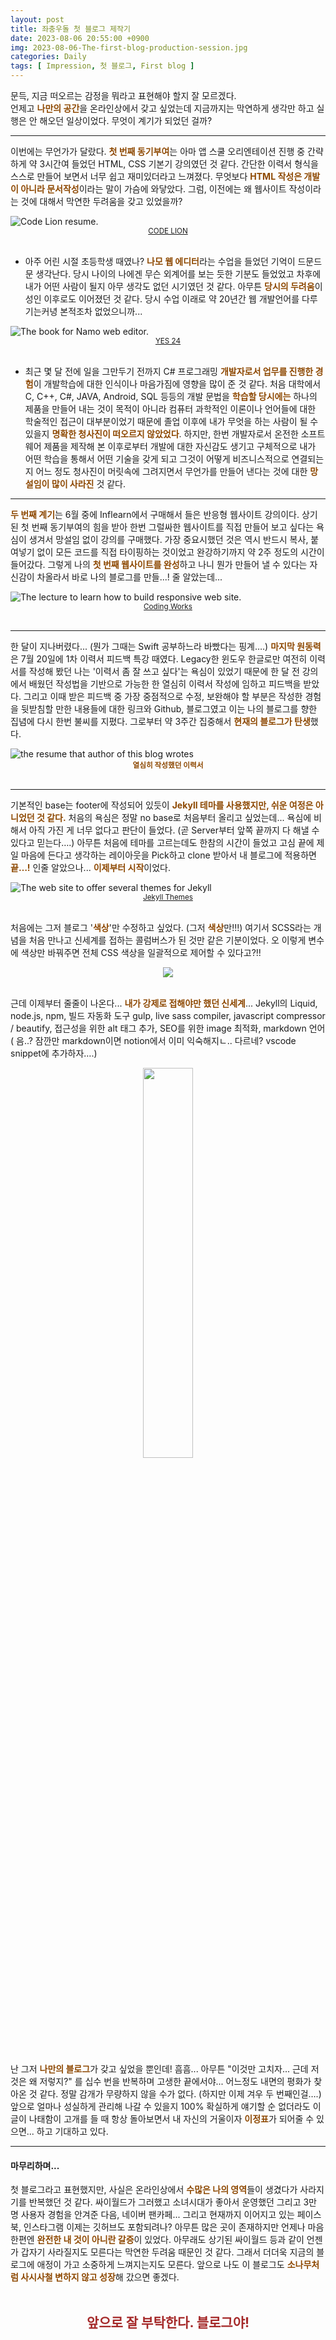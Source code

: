 ```yaml
---
layout: post
title: 좌충우돌 첫 블로그 제작기
date: 2023-08-06 20:55:00 +0900
img: 2023-08-06-The-first-blog-production-session.jpg
categories: Daily
tags: [ Impression, 첫 블로그, First blog ]
---
```

문득, 지금 떠오르는 감정을 뭐라고 표현해야 할지 잘 모르겠다.  
언제고 <span style="color: #8D4801">**나만의 공간**</span>을 온라인상에서 갖고 싶었는데 지금까지는 막연하게 생각만 하고
실행은 안 해오던 일상이었다. 무엇이 계기가 되었던 걸까?

---

이번에는 무언가가 달랐다. <span style="color: #8D4801">**첫 번째 동기부여**</span>는 아마 앱 스쿨 오리엔테이션 진행 중 간략하게 약 3시간여 들었던 HTML, CSS 기본기 강의였던 것 같다. 간단한 이력서 형식을 스스로 만들어 보면서 너무 쉽고 재미있더라고 느껴졌다. 무엇보다 <span style="color: #8D4801">**HTML 작성은 개발이 아니라 문서작성**</span>이라는 말이 가슴에 와닿았다. 그럼, 이전에는 왜 웹사이트 작성이라는 것에 대해서 막연한 두려움을 갖고 있었을까?

<div class="image-slider-passive">
  <img src="{{site.baseurl}}/images/posts/2023-08-06-The-first-blog-production-session/like-lion-app-school-resume.png" alt="Code Lion resume.">
</div>

<div style="text-align: center">
  <a href="https://www.codelion.net/catalog/Q291cnNlTm9kZToydzUy">
    <small><i class="fa fa-copyright" aria-hidden="true"></i> CODE LION</small>
  </a>
</div>
<br>

- 아주 어린 시절 초등학생 때였나? <span style="color: #8D4801">**나모 웹 에디터**</span>라는 수업을 들었던 기억이 드문드문 생각난다. 당시 나이의 나에겐 무슨 외계어를 보는 듯한 기분도 들었었고 차후에 내가 어떤 사람이 될지 아무 생각도 없던 시기였던 것 같다. 아무튼 <span style="color: #8D4801">**당시의 두려움**</span>이 성인 이후로도 이어졌던 것 같다. 당시 수업 이래로 약 20년간 웹 개발언어를 다루기는커녕 본적조차 없었으니까...

<div class="image-slider-passive">
  <img src="{{site.baseurl}}/images/posts/2023-08-06-The-first-blog-production-session/namo-web-editor.jpg" alt="The book for Namo web editor.">
</div>

<div style="text-align: center">
  <a href="https://www.yes24.com/Product/Goods/65069480">
    <small><i class="fa fa-copyright" aria-hidden="true"></i> YES 24</small>
  </a>
</div>
<br>

- 최근 몇 달 전에 일을 그만두기 전까지 C# 프로그래밍 <span style="color: #8D4801">**개발자로서 업무를 진행한 경험**</span>이 개발학습에 대한 인식이나 마음가짐에 영향을 많이 준 것 같다. 처음 대학에서 C, C++, C#, JAVA, Android, SQL 등등의 개발 문법을 <span style="color: #8D4801">**학습할 당시에는**</span> 하나의 제품을 만들어 내는 것이 목적이 아니라 컴퓨터 과학적인 이론이나 언어들에 대한 학술적인 접근이 대부분이었기 때문에 졸업 이후에 내가 무엇을 하는 사람이 될 수 있을지 <span style="color: #8D4801">**명확한 청사진이 떠오르지 않았었다**</span>. 하지만, 한번 개발자로서 온전한 소프트웨어 제품을 제작해 본 이후로부터 개발에 대한 자신감도 생기고 구체적으로 내가 어떤 학습을 통해서 어떤 기술을 갖게 되고 그것이 어떻게 비즈니스적으로 연결되는지 어느 정도 청사진이 머릿속에 그려지면서 무언가를 만들어 낸다는 것에 대한 <span style="color: #8D4801">**망설임이 많이 사라진**</span> 것 같다.

---

<span style="color: #8D4801">**두 번째 계기**</span>는 6월 중에 Inflearn에서 구매해서 들은 반응형 웹사이트 강의이다. 상기된 첫 번째 동기부여의 힘을 받아 한번 그럴싸한 웹사이트를 직접 만들어 보고 싶다는 욕심이 생겨서 망설임 없이 강의를 구매했다. 가장 중요시했던 것은 역시 반드시 복사, 붙여넣기 없이 모든 코드를 직접 타이핑하는 것이었고 완강하기까지 약 2주 정도의 시간이 들어갔다. 그렇게 나의 <span style="color: #8D4801">**첫 번째 웹사이트를 완성**</span>하고 나니 뭔가 만들어 낼 수 있다는 자신감이 차올라서 바로 나의 블로그를 만들...! 줄 알았는데...

<div class="image-slider-passive">
  <img src="{{site.baseurl}}/images/posts/2023-08-06-The-first-blog-production-session/inflearn-responsive-web-site-lecture.png" alt="The lecture to learn how to build responsive web site.">
</div>

<div style="text-align: center">
  <a href="https://www.inflearn.com/course/반응형-웹사이트-포트폴리오-웹퍼블리싱">
    <small><i class="fa fa-copyright" aria-hidden="true"></i> Coding Works</small>
  </a>
</div>
<br>

---

한 달이 지나버렸다... (뭔가 그때는 Swift 공부하느라 바빴다는 핑계….) <span style="color: #8D4801">**마지막 원동력**</span>은 7월 20일에 1차 이력서 피드백 특강 때였다. Legacy한 윈도우 한글로만 여전히 이력서를 작성해 봤던 나는 '이력서 좀 잘 쓰고 싶다'는 욕심이 있었기 때문에 한 달 전 강의에서 배웠던 작성법을 기반으로 가능한 한 열심히 이력서 작성에 임하고 피드백을 받았다. 그리고 이때 받은 피드백 중 가장 중점적으로 수정, 보완해야 할 부분은 작성한 경험을 뒷받침할 만한 내용들에 대한 링크와 Github, 블로그였고 이는 나의 블로그를 향한 집념에 다시 한번 불씨를 지폈다. 그로부터 약 3주간 집중해서 <span style="color: #8D4801">**현재의 블로그가 탄생**</span>했다.

<div class="image-slider-passive">
  <img src="{{site.baseurl}}/images/posts/2023-08-06-The-first-blog-production-session/my-resume.png" alt="the resume that author of this blog wrotes">
</div>

<center>
  <span style="color: #8D4801"><small><b>열심히 작성했던 이력서</b></small></span>
</center>
<br>

---

기본적인 base는 footer에 작성되어 있듯이 <span style="color: #8D4801">**Jekyll 테마를 사용했지만, 쉬운 여정은 아니었던  것 같다.**</span> 처음의 욕심은 정말 no base로 처음부터 올리고 싶었는데... 욕심에 비해서 아직 가진 게 너무 없다고 판단이 들었다. (곧 Server부터 앞쪽 끝까지 다 해낼 수 있다고 믿는다….) 아무튼 처음에 테마를 고르는데도 한참의 시간이 들었고 고심 끝에 제일 마음에 든다고 생각하는 레이아웃을 Pick하고 clone 받아서 내 블로그에 적용하면 <span style="color: #8D4801">**끝…!**</span> 인줄 알았으나... <span style="color: #8D4801">**이제부터 시작**</span>이었다.

<div class="image-slider-passive">
  <img src="{{site.baseurl}}/images/posts/2023-08-06-The-first-blog-production-session/jekyll-themes-web-site.png" alt="The web site to offer several themes for Jekyll">
</div>

<div style="text-align: center">
  <a href="http://jekyllthemes.org">
    <small><i class="fa fa-copyright" aria-hidden="true"></i> Jekyll Themes</small>
  </a>
</div>
<br>

처음에는 그저 블로그 '<span style="color: #8D4801">**색상**</span>'만 수정하고 싶었다. (그저 <span style="color: #8D4801">**색상**</span>만!!!) 여기서 SCSS라는 개념을 처음 만나고 신세계를 접하는 콜럼버스가 된 것만 같은 기분이었다. 오 이렇게 변수에 색상만 바꿔주면 전체 CSS 색상을 일괄적으로 제어할 수 있다고?!!

<div style="text-align: center">
  <img src="{{site.baseurl}}/images/posts/2023-08-06-The-first-blog-production-session/discovery.jpg.webp">
</div>
<br>

근데 이제부터 줄줄이 나온다... <span style="color: #8D4801">**내가 강제로 접해야만 했던 신세계**</span>... Jekyll의 Liquid, node.js, npm, 빌드 자동화 도구 gulp, live sass compiler, javascript compressor / beautify, 접근성을 위한 alt 태그 추가, SEO를 위한 image 최적화, markdown 언어 ( 음..? 잠깐만 markdown이면 notion에서 이미 익숙해지ㄴ.. 다르네? vscode snippet에 추가하자….)

<center>
  <img src="{{site.baseurl}}/images/posts/2023-08-06-The-first-blog-production-session/confused-confused-math.gif" style="width: 40%; height: 40%;">
</center>
<br>

난 그저 <span style="color: #8D4801">**나만의 블로그**</span>가 갖고 싶었을 뿐인데! 흠흠... 아무튼 "이것만 고치자... 근데 저것은 왜 저렇지?" 를 십수 번을 반복하며 고생한 끝에서야... 어느정도 내면의 평화가 찾아온 것 같다. 정말 감개가 무량하지 않을 수가 없다. (하지만 이제 겨우 두 번째인걸….) 앞으로 얼마나 성실하게 관리해 나갈 수 있을지 100% 확실하게 얘기할 순 없더라도 이 글이 나태함이 고개를 들 때 항상 돌아보면서 내 자신의 거울이자 <span style="color: #8D4801">**이정표**</span>가 되어줄 수 있으면... 하고 기대하고 있다.

---

#### 마무리하며...
첫 블로그라고 표현했지만, 사실은 온라인상에서 <span style="color: #8D4801">**수많은 나의 영역**</span>들이 생겼다가 사라지기를 반복했던 것 같다. 싸이월드가 그러했고 소녀시대가 좋아서 운영했던 그리고 3만 명 사용자 경험을 안겨준 다음, 네이버 팬카페... 그리고 현재까지 이어지고 있는 페이스북, 인스타그램 이제는 깃허브도 포함되려나? 아무튼 많은 곳이 존재하지만 언제나 마음 한편엔 <span style="color: #8D4801">**완전한 내 것이 아니란 갈증**</span>이 있었다. 아무래도 상기된 싸이월드 등과 같이 언젠가 갑자기 사라질지도 모른다는 막연한 두려움 때문인 것 같다. 그래서 더더욱 지금의 블로그에 애정이 가고 소중하게 느껴지는지도 모른다. 앞으로 나도 이 블로그도 <span style="color: #8D4801">**소나무처럼 사시사철 변하지 않고 성장**</span>해 갔으면 좋겠다.
<br>
<br>

## <center><span style="color: brown"><b>앞으로 잘 부탁한다. 블로그야!</b></span></center>

